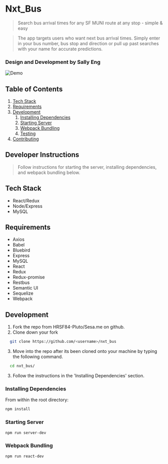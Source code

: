 # Nxt_Bus

> Search bus arrival times for any SF MUNI route at any stop - simple & easy

> The app targets users who want next bus arrival times. Simply enter in your bus number, bus stop and direction or pull up past searches with your name for accurate predictions.

### Design and Development by Sally Eng

![Demo](https://i.imgur.com/Vo1sFcJ.gif)

## Table of Contents

1. [Tech Stack](#tech-stack)
1. [Requirements](#requirements)
1. [Development](#development)
    1. [Installing Dependencies](#installing-dependencies)
    1. [Starting Server](#starting-server)
    1. [Webpack Bundling](#webpack-bundling)
    1. [Testing](#testing)
1. [Contributing](#contributing)

## Developer Instructions
> Follow instructions for starting the server, installing dependencies, and webpack bundling below.

## Tech Stack
- React/Redux
- Node/Express
- MySQL

## Requirements

- Axios
- Babel
- Bluebird
- Express
- MySQL
- React
- Redux
- Redux-promise
- Restbus
- Semantic UI
- Sequelize
- Webpack

## Development

1. Fork the repo from HRSF84-Pluto/Sesa.me on github.
2. Clone down your fork
  ```sh
    git clone https://github.com/<username>/nxt_bus
  ```
3. Move into the repo after its been cloned onto your machine by typing the following command.
  ```sh
    cd nxt_bus/
  ```
3. Follow the instructions in the 'Installing Dependencies' section.

### Installing Dependencies

From within the root directory:

```sh
npm install
```

### Starting Server

```sh
npm run server-dev
```

### Webpack Bundling

```sh
npm run react-dev
```
